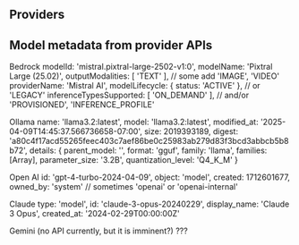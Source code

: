 ## Providers

## Model metadata from provider APIs

Bedrock
    modelId: 'mistral.pixtral-large-2502-v1:0',
    modelName: 'Pixtral Large (25.02)',
    outputModalities: [ 'TEXT' ], // some add 'IMAGE', 'VIDEO'
    providerName: 'Mistral AI',
    modelLifecycle: { status: 'ACTIVE' }, // or 'LEGACY'
    inferenceTypesSupported: [ 'ON_DEMAND' ], // and/or 'PROVISIONED', 'INFERENCE_PROFILE'
    
Ollama
    name: 'llama3.2:latest',
    model: 'llama3.2:latest',
    modified_at: '2025-04-09T14:45:37.566736658-07:00',
    size: 2019393189,
    digest: 'a80c4f17acd55265feec403c7aef86be0c25983ab279d83f3bcd3abbcb5b8b72',
    details: {
      parent_model: '',
      format: 'gguf',
      family: 'llama',
      families: [Array],
      parameter_size: '3.2B',
      quantization_level: 'Q4_K_M'
    }

Open AI
    id: 'gpt-4-turbo-2024-04-09',
    object: 'model',
    created: 1712601677,
    owned_by: 'system' // sometimes 'openai' or 'openai-internal'

Claude
    type: 'model',
    id: 'claude-3-opus-20240229',
    display_name: 'Claude 3 Opus',
    created_at: '2024-02-29T00:00:00Z'

Gemini (no API currently, but it is imminent?)
    ???